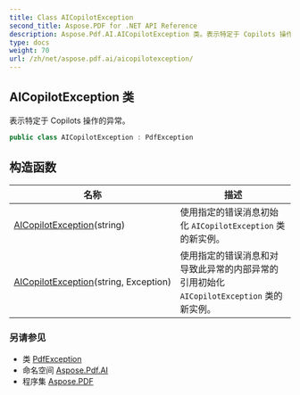 ```yaml
---
title: Class AICopilotException
second_title: Aspose.PDF for .NET API Reference
description: Aspose.Pdf.AI.AICopilotException 类。表示特定于 Copilots 操作的异常
type: docs
weight: 70
url: /zh/net/aspose.pdf.ai/aicopilotexception/
---
```

## AICopilotException 类

表示特定于 Copilots 操作的异常。

```csharp
public class AICopilotException : PdfException
```

## 构造函数

| 名称 | 描述 |
| --- | --- |
| [AICopilotException](aicopilotexception/#constructor)(string) | 使用指定的错误消息初始化 `AICopilotException` 类的新实例。 |
| [AICopilotException](aicopilotexception/#constructor_1)(string, Exception) | 使用指定的错误消息和对导致此异常的内部异常的引用初始化 `AICopilotException` 类的新实例。 |

### 另请参见

* 类 [PdfException](../../aspose.pdf/pdfexception/)
* 命名空间 [Aspose.Pdf.AI](../../aspose.pdf.ai/)
* 程序集 [Aspose.PDF](../../)